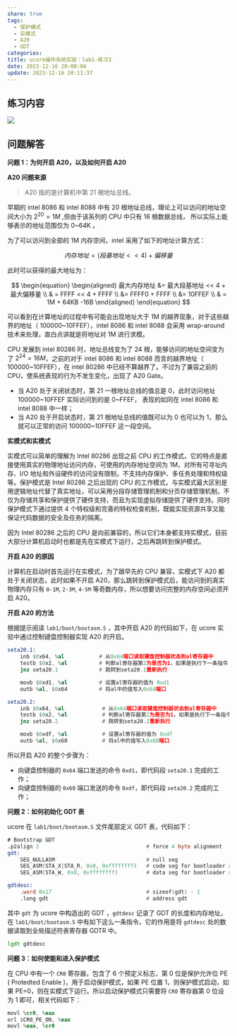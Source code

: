 ```yaml
---
share: true
tags:
  - 保护模式
  - 实模式
  - A20
  - GDT
categories: 
title: ucore操作系统实验：lab1-练习3
date: 2023-12-16 20:00:04
update: 2023-12-16 20:11:37
---
```


## 练习内容

![](/images/ucore操作系统实验：lab1-练习3_image_1.png)

## 问题解答

**问题 1：为何开启 A20，以及如何开启 A20**

**A20 问题来源**

> A20 指的是计算机中第 21 根地址总线。

早期的 intel 8086 和 intel 8088 中有 20 根地址总线，理论上可以访问的地址空间大小为 $2^{20}=1M$ ,但由于该系列的 CPU 中只有 16 根数据总线，  所以实际上能够表示的地址范围仅为 0~64K 。

为了可以访问到全部的 1M 内存空间，intel 采用了如下的地址计算方式：

$$内存地址 = (段基地址 << 4) + 偏移量$$

此时可以获得的最大地址为：

$$
\begin{equation}
\begin{aligned}
最大内存地址 &= 最大段基地址 << 4 + 最大偏移量 \\
					& = FFFF << 4 + FFFF \\
                      &= FFFF0 + FFFF \\
                      &= 10FFEF \\
                      & = 1M + 64KB -16B
\end{aligned}
\end{equation}
$$

可以看到在计算地址的过程中有可能会出现地址大于 1M 的越界现象，对于这些越界的地址（ 100000~10FFEF），intel 8086 和 intel 8088 会采用 wrap-around 技术来处理，直白点讲就是将地址对 1M 进行求模。

CPU 发展到 intel 80286 时，地址总线变为了 24 根，能够访问的地址空间变为了 $2^{24}=16M$，之前的对于 intel 8086 和 intel 8088 而言的越界地址（ 100000~10FFEF），在 intel 80286 中已经不算越界了。不过为了兼容之前的 CPU，使系统表现的行为不发生变化，出现了 A20 Gate。
- 当 A20 处于关闭状态时，第 21 一根地址总线的值总是 0，此时访问地址 100000~10FFEF 实际访问到的是 0~FFEF，  表现的如同在 intel 8086 和 intel 8088 中一样；
- 当 A20 处于开启状态时，第 21 根地址总线的值既可以为 0 也可以为 1，那么就可以正常的访问 100000~10FFEF 这一段空间。  

**实模式和实模式**

实模式可以简单的理解为 Intel 80286 出现之前 CPU 的工作模式，它的特点是直接使用真实的物理地址访问内存，可使用的内存地址空间为 1M，对所有可寻址内存、I/O 地址和外设硬件的访问没有限制，不支持内存保护、多任务处理和特权级等。保护模式是 Intel 80286 之后出现的 CPU 的工作模式，与实模式最大区别是用逻辑地址代替了真实地址，可以采用分段存储管理机制和分页存储管理机制，不仅为存储共享和保护提供了硬件支持，而且为实现虚拟存储提供了硬件支持。同时保护模式下通过提供 4 个特权级和完善的特权检查机制，既能实现资源共享又能保证代码数据的安全及任务的隔离。

因为 Intel 80286 之后的 CPU 是向前兼容的，所以它们本身都支持实模式，目前大部分计算机启动时也都是先在实模式下运行，之后再跳转到保护模式。

**开启 A20 的原因**

计算机在启动时首先运行在实模式，为了跟早先的 CPU 兼容，实模式下 A20 都处于关闭状态，此时如果不开启 A20，那么跳转到保护模式后，能访问到的真实物理内存只有 `0-1M`, `2-3M`, `4-5M` 等奇数内存，所以想要访问完整的内存空间必须开启 A20。

**开启 A20 的方法**

根据提示阅读 `lab1/boot/bootasm.S` ，其中开启 A20 的代码如下，在 ucore 实验中通过控制键盘控制器实现 A20 的开启。

```asm
seta20.1:
    inb $0x64, %al           # 从0x64端口读取键盘控制器状态到al寄存器中
    testb $0x2, %al          # 判断al寄存器第2为是否为1，如果是执行下一条指令
    jnz seta20.1             # 跳转到seta20.1重新执行

    movb $0xd1, %al          # 设置al寄存器的值为 0xd1
    outb %al, $0x64          # 将al中的值写入0x64端口

seta20.2:
    inb $0x64, %al            # 从0x64端口读取键盘控制器状态到al寄存器中
    testb $0x2, %al           # 判断al寄存器第2为是否为1，如果是执行下一条指令
    jnz seta20.2              # 跳转到seta20.2重新执行

    movb $0xdf, %al           # 设置al寄存器的值为 0xdf
    outb %al, $0x60           # 将al中的值写入0x60端口
```

所以开启 A20 的整个步骤为：

- 向键盘控制器的 `0x64` 端口发送的命令 `0xd1`，即代码段 `seta20.1` 完成的工作；
- 向键盘控制器的 `0x60` 端口发送的命令 `0xdf`，即代码段 `seta20.2` 完成的工作；

**问题 2：如何初始化 GDT 表**

ucore 在 `lab1/boot/bootasm.S` 文件尾部定义 GDT 表，代码如下：

```asm
# Bootstrap GDT
.p2align 2                                  # force 4 byte alignment
gdt:
    SEG_NULLASM                             # null seg
    SEG_ASM(STA_X|STA_R, 0x0, 0xffffffff)   # code seg for bootloader and kernel
    SEG_ASM(STA_W, 0x0, 0xffffffff)         # data seg for bootloader and kernel

gdtdesc:
    .word 0x17                              # sizeof(gdt) - 1
    .long gdt                               # address gdt
```

其中 `gdt` 为 ucore 中构造出的 GDT ，`gdtdesc` 记录了 GDT 的长度和内存地址，在 `lab1/boot/bootasm.S` 中有如下这么一条指令，它的作用是将 `gdtdesc` 处的数据读取到全局描述符表寄存器 GDTR 中。

```asm
lgdt gdtdesc
```


**问题 3：如何使能和进入保护模式**

在 CPU 中有一个 `CR0` 寄存器，包含了 6 个预定义标志，第 0 位是保护允许位 PE ( Protedted Enable )，用于启动保护模式，如果 PE 位置 1，则保护模式启动，如果 PE=0，则在实模式下运行。所以启动保护模式只需要将 `CR0` 寄存器第 0 位设为 1 即可，相关代码如下：

```asm
movl %cr0, %eax
orl $CR0_PE_ON, %eax
movl %eax, %cr0
```
